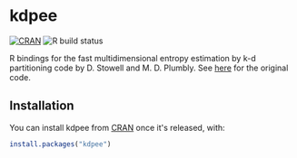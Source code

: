 # kdpee

<!-- badges: start -->
[![CRAN](https://www.r-pkg.org/badges/version/kdpee)](https://cran.r-project.org/package=kdpee)
![R build status](https://github.com/idea-data-science/kdpee/workflows/R-CMD-check/badge.svg)
<!-- badges: end -->

R bindings for the fast multidimensional entropy estimation by k-d partitioning code by D. Stowell and M. D. Plumbly.
See [here](https://github.com/danstowell/kdpee) for the original code.

## Installation

You can install kdpee from [CRAN](https://CRAN.R-project.org) once it's released, with:

``` r
install.packages("kdpee")
```
